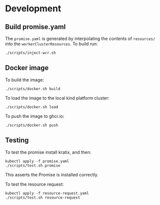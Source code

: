 # Development

## Build promise.yaml
The `promise.yaml` is generated by interpolating the contents of `resources/` into
the `workerClusterResources`. To build run:

```
./scripts/inject-wcr.sh
```

## Docker image
To build the image:
```
./scripts/docker.sh build
```

To load the image to the local kind platform cluster:
```
./scripts/docker.sh load
```

To push the image to ghcr.io:
```
./scripts/docker.sh push
```


## Testing
To test the promise install kratix, and then:
```
kubectl apply -f promise.yaml
./scripts/test.sh promise
```

This asserts the Promise is installed correctly.

To test the resource request:
```
kubectl apply -f resource-request.yaml
./scripts/test.sh resource-request
```
